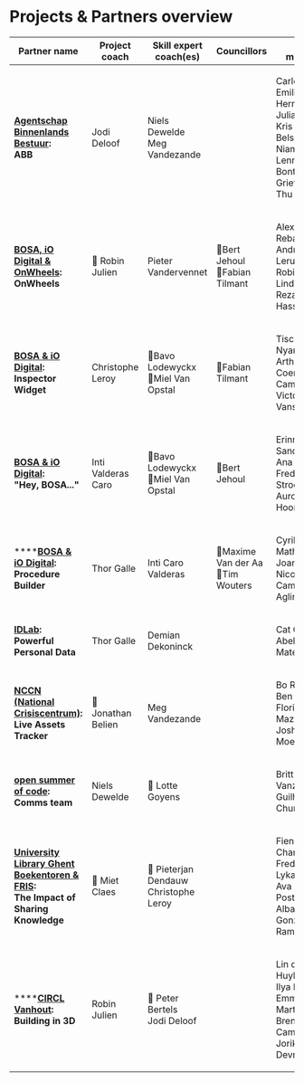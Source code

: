 # Projects & Partners overview

| Partner name                                                                                                                                                                                       | Project coach      | Skill expert coach(es)                          | Councillors                                 | Team members                                                                                                                      |
| -------------------------------------------------------------------------------------------------------------------------------------------------------------------------------------------------- | ------------------ | ----------------------------------------------- | ------------------------------------------- | --------------------------------------------------------------------------------------------------------------------------------- |
| <p><strong></strong><a href="abb.md"><strong>Agentschap Binnenlands Bestuur</strong></a><strong>:</strong> <br><strong>ABB</strong></p>                                                            | Jodi Deloof        | <p>Niels Dewelde<br>Meg Vandezande</p>          |                                             | <p>Carlos Emiliano Ruiz Herrera<br>Julia van der Kris Senne Bels<br>Niamh Byl<br>Lenny Bontenakel<br>Griet Beyens<br>Thu Pham</p> |
| <p><strong></strong><a href="onwheels.md"><strong>BOSA, iO Digital &#x26; OnWheels</strong></a><strong>:</strong> <br><strong>OnWheels</strong></p>                                                | 🤝 Robin Julien    | Pieter Vandervennet                             | <p>🤝Bert Jehoul<br>🤝Fabian Tilmant</p>    | <p>Alexander Rebai<br>Andrews Leruth<br>Robin van der Linde<br>Rezaul Hassan</p>                                                  |
| <p><strong></strong><a href="inspector-widget.md"><strong>BOSA &#x26; iO Digital</strong></a><strong>:</strong> <br><strong>Inspector Widget</strong></p>                                          | Christophe Leroy   | <p>🤝Bavo Lodewyckx <br>🤝Miel Van Opstal </p>  | 🤝Fabian Tilmant                            | <p>Tischa Nyanguile Arthur Coenen Camilla Frison<br>Victor Vansteenkiste</p>                                                      |
| <p><strong></strong><a href="hey-bosa.md"><strong>BOSA &#x26; iO Digital</strong></a><strong>:</strong> <br><strong>"Hey, BOSA..."</strong></p>                                                    | Inti Valderas Caro | <p>🤝Bavo Lodewyckx <br>🤝Miel Van Opstal </p>  | 🤝Bert Jehoul                               | <p>Erinn Van der Sande<br>Ana Gagua<br>Frederik Stroobandt<br>Aurore van Hoorebeke</p>                                            |
| ****[**BOSA & iO Digital**](procedure-builder.md)**: Procedure Builder**                                                                                                                           | Thor Galle         | Inti Caro Valderas                              | <p>🤝Maxime Van der Aa<br>🤝Tim Wouters</p> | <p>Cyrille Mathieu<br>Joanna Kalisz<br>Nicolay Camacho<br>Aglim Benli</p>                                                         |
| <p><strong></strong><a href="idlab.md"><strong>IDLab</strong></a><strong>:</strong><br><strong>Powerful Personal Data</strong></p>                                                                 | Thor Galle         | Demian Dekoninck                                |                                             | <p>Cat Catry<br>Abel de Bruijn<br>Matei Penca</p>                                                                                 |
| <p><strong></strong><a href="nccn.md"><strong>NCCN (National Crisiscentrum)</strong></a><strong>:</strong> <br><strong>Live Assets Tracker</strong></p>                                            | 🤝 Jonathan Belien | Meg Vandezande                                  |                                             | <p>Bo Robbrecht<br>Ben Stoffels<br>Florian Mazzeo<br>Joshua Moelmans</p>                                                          |
| <p><a href="osoc-comms.md"><strong>open summer of code</strong></a><strong>:</strong> <br><strong>Comms team</strong></p>                                                                          | Niels Dewelde      | 🤝 Lotte Goyens                                 |                                             | <p>Britt Vanzegbroeck<br>Guilherme Chuna</p>                                                                                      |
| <p><strong></strong><a href="fris-boekentoren.md"><strong>University Library Ghent Boekentoren &#x26; FRIS</strong></a><strong>:</strong> <br><strong>The Impact of Sharing Knowledge</strong></p> | 🤝 Miet Claes      | <p>🤝 Pieterjan Dendauw<br>Christophe Leroy</p> |                                             | <p>Fien Goeman<br>Chanel Frederix<br>Lyka Cabatay<br>Ava (Beatrice) Postelnicu Alba Lopez Gonzalez<br>Raman Talwar</p>            |
| ****[**CIRCL Vanhout**](CIRCL-Vanhout.md)**: Building in 3D**                                                                                                                                      | Robin Julien       | <p>🤝 Peter Bertels<br>Jodi Deloof</p>          |                                             | <p>Lin de Huybrecht<br>Ilya Plyusnin<br>Emmeline Martens<br>Brent van Camp<br>Jorik Devreese</p>                                  |

